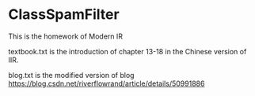 # ClassSpamFilter
This is the homework of Modern IR

textbook.txt is the introduction of chapter 13-18 in the Chinese version of IIR.

blog.txt is the modified version of blog https://blog.csdn.net/riverflowrand/article/details/50991886
